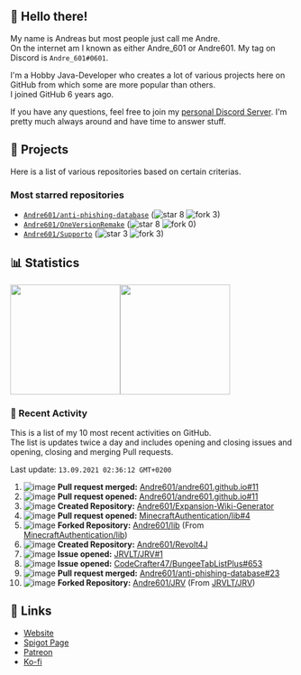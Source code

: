 <!-- Links -->
[purr]: https://purrbot.site
[discord]: https://discord.gg/6dazXp6
[website]: https://andre601.ch
[spigot]: https://www.spigotmc.org/resources/authors/56829/
[patreon]: https://patreon.com/andre_601
[ko-fi]: https://ko-fi.com/andre_601

<!-- SVGs -->
[star]: https://cdn.jsdelivr.net/gh/Readme-Workflows/Readme-Icons@main/icons/octicons/StarredRepository.svg
[fork]: https://cdn.jsdelivr.net/gh/Readme-Workflows/Readme-Icons@main/icons/octicons/ForkedRepository.svg

## 👋 Hello there!
My name is Andreas but most people just call me Andre.  
On the internet am I known as either Andre_601 or Andre601. My tag on Discord is `Andre_601#0601`.

I'm a Hobby Java-Developer who creates a lot of various projects here on GitHub from which some are more popular than others.  
I joined GitHub 6 years ago.

If you have any questions, feel free to join my [personal Discord Server][discord]. I'm pretty much always around and have time to answer stuff.

## 📁 Projects
Here is a list of various repositories based on certain criterias.

### Most starred repositories

- [`Andre601/anti-phishing-database`](https://github.com/Andre601/anti-phishing-database) (![star] 8 ![fork] 3)
- [`Andre601/OneVersionRemake`](https://github.com/Andre601/OneVersionRemake) (![star] 8 ![fork] 0)
- [`Andre601/Supporto`](https://github.com/Andre601/Supporto) (![star] 3 ![fork] 3)

## 📊 Statistics
<img height="195px" src="https://github-readme-stats.vercel.app/api?username=Andre601&show_icons=true&hide_rank=true&title_color=3498db&bg_color=ffffff00&text_color=718096&disable_animations=true"><img height="195px" src="https://github-readme-stats.vercel.app/api/top-langs?username=Andre601&layout=compact&title_color=3498db&bg_color=ffffff00&text_color=718096">

### 📜 Recent Activity
This is a list of my 10 most recent activities on GitHub.  
The list is updates twice a day and includes opening and closing issues and opening, closing and merging Pull requests.

<!--RECENT_ACTIVITY:last_update-->
Last update: `13.09.2021 02:36:12 GMT+0200`
<!--RECENT_ACTIVITY:last_update_end-->
<!--RECENT_ACTIVITY:start-->
1. ![image](https://cdn.jsdelivr.net/gh/Readme-Workflows/Readme-Icons@main/icons/octicons/PullRequestMerged.svg) **Pull request merged:** [Andre601/andre601.github.io#11](https://github.com/Andre601/andre601.github.io/pull/11)
2. ![image](https://cdn.jsdelivr.net/gh/Readme-Workflows/Readme-Icons@main/icons/octicons/PullRequestOpened.svg) **Pull request opened:** [Andre601/andre601.github.io#11](https://github.com/Andre601/andre601.github.io/pull/11)
3. ![image](https://cdn.jsdelivr.net/gh/Readme-Workflows/Readme-Icons@main/icons/octicons/Repository.svg) **Created Repository:** [Andre601/Expansion-Wiki-Generator](https://github.com/Andre601/Expansion-Wiki-Generator)
4. ![image](https://cdn.jsdelivr.net/gh/Readme-Workflows/Readme-Icons@main/icons/octicons/PullRequestOpened.svg) **Pull request opened:** [MinecraftAuthentication/lib#4](https://github.com/MinecraftAuthentication/lib/pull/4)
5. ![image](https://cdn.jsdelivr.net/gh/Readme-Workflows/Readme-Icons@main/icons/octicons/ForkedRepository.svg) **Forked Repository:** [Andre601/lib](https://github.com/Andre601/lib) (From [MinecraftAuthentication/lib](https://github.com/MinecraftAuthentication/lib))
6. ![image](https://cdn.jsdelivr.net/gh/Readme-Workflows/Readme-Icons@main/icons/octicons/Repository.svg) **Created Repository:** [Andre601/Revolt4J](https://github.com/Andre601/Revolt4J)
7. ![image](https://cdn.jsdelivr.net/gh/Readme-Workflows/Readme-Icons@main/icons/octicons/IssueOpened.svg) **Issue opened:** [JRVLT/JRV#1](https://github.com/JRVLT/JRV/issues/1)
8. ![image](https://cdn.jsdelivr.net/gh/Readme-Workflows/Readme-Icons@main/icons/octicons/IssueOpened.svg) **Issue opened:** [CodeCrafter47/BungeeTabListPlus#653](https://github.com/CodeCrafter47/BungeeTabListPlus/issues/653)
9. ![image](https://cdn.jsdelivr.net/gh/Readme-Workflows/Readme-Icons@main/icons/octicons/PullRequestMerged.svg) **Pull request merged:** [Andre601/anti-phishing-database#23](https://github.com/Andre601/anti-phishing-database/pull/23)
10. ![image](https://cdn.jsdelivr.net/gh/Readme-Workflows/Readme-Icons@main/icons/octicons/ForkedRepository.svg) **Forked Repository:** [Andre601/JRV](https://github.com/Andre601/JRV) (From [JRVLT/JRV](https://github.com/JRVLT/JRV))
<!--RECENT_ACTIVITY:end-->

## 🔗 Links
- [Website]
- [Spigot Page][spigot]
- [Patreon]
- [Ko-fi]
